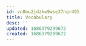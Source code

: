 ```yaml
---
id: vn8mu2jdzkw9wse37nqr495
title: Vocabulary
desc: ''
updated: 1686379299672
created: 1686379299672
---
```

